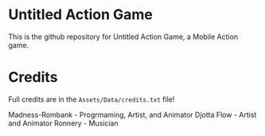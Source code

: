 # Untitled Action Game
This is the github repository for Untitled Action Game, a Mobile Action game.

# Credits
Full credits are in the ```Assets/Data/credits.txt``` file!

Madness-Rombank - Progrmaming, Artist, and Animator
Djotta Flow - Artist and Animator
Ronnery - Musician
